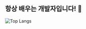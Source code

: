 ## 항상 배우는 개발자입니다! 👋
![Top Langs](https://github-readme-stats.vercel.app/api/top-langs/?username=Mouon&layout=compact)
<!--
**Mouon/Mouon** is a ✨ _special_ ✨ repository because its `README.md` (this file) appears on your GitHub profile.

Here are some ideas to get you started:

- 🔭 I’m currently working on ...
- 🌱 I’m currently learning ...
- 👯 I’m looking to collaborate on ...
- 🤔 I’m looking for help with ...
- 💬 Ask me about ...
- 📫 How to reach me: ...
- 😄 Pronouns: ...
- ⚡ Fun fact: ...
-->
